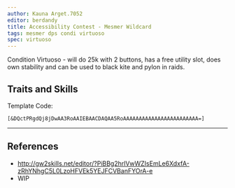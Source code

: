 ```yaml
---
author: Kauna Arget.7052
editor: berdandy
title: Accessibility Contest - Mesmer Wildcard
tags: mesmer dps condi virtuoso
spec: virtuoso
---
```


Condition Virtuoso - will do 25k with 2 buttons, has a free utility slot, does own stability and can be used to black kite and pylon in raids.

## Traits and Skills

Template Code:

`[&DQctPRgdQj8jDwAA3RoAAIEBAACDAQAA5RoAAAAAAAAAAAAAAAAAAAAAAAA=]`

---

<div
  data-armory-embed='skills'
  data-armory-ids='21750,45425,10232,10234,24755'
>
</div>
<div
  data-armory-embed='specializations'
  data-armory-ids='45,24,66'
  data-armory-45-traits='670,669,1687'
  data-armory-24-traits='721,1690,733'
  data-armory-66-traits='2202,2207,2223'
>
</div>
<script async src='https://unpkg.com/armory-embeds@^0.x.x/armory-embeds.js'></script>



## References

- http://gw2skills.net/editor/?PiBBg2hrlVwWZIsEmLe6XdxfA-zRhYNhgC5L0LzoHFVEk5YEJFCVBanFYOrA-e
- WIP
